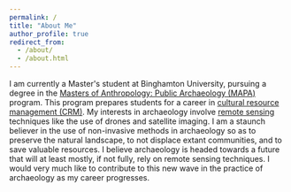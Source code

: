 ```yaml
---
permalink: /
title: "About Me"
author_profile: true
redirect_from: 
  - /about/
  - /about.html
---
```


I am currently a Master's student at Binghamton University, pursuing a degree in the [Masters of Anthropology: Public Archaeology (MAPA)](https://www.binghamton.edu/anthropology/graduate/mapa/index.html) program. This program prepares students for a career in [cultural resource management (CRM)](https://en.wikipedia.org/wiki/Cultural_resource_management). My interests in archaeology involve [remote sensing](https://en.wikipedia.org/wiki/Remote_sensing) techniques like the use of drones and satellite imaging. I am a staunch believer in the use of non-invasive methods in archaeology so as to preserve the natural landscape, to not displace extant communities, and to save valuable resources. I believe archaeology is headed towards a future that will at least mostly, if not fully, rely on remote sensing techniques. I would very much like to contribute to this new wave in the practice of archaeology as my career progresses.

